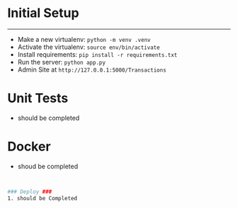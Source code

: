 # Initial Setup
---------------

* Make a new virtualenv: ``python -m venv .venv``
* Activate the virtualenv: ``source env/bin/activate``
* Install requirements: ``pip install -r requirements.txt``
* Run the server: ``python app.py``
* Admin Site at ``http://127.0.0.1:5000/Transactions`` 


# Unit Tests 
* should be completed

# Docker
* shoud be completed
```sh


### Deploy ###
1. should be Completed

